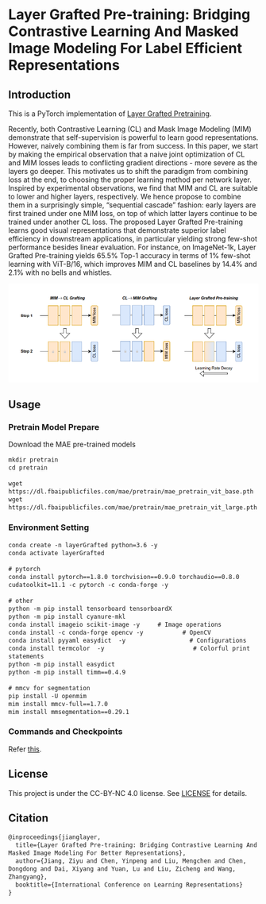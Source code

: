 # Layer Grafted Pre-training: Bridging Contrastive Learning And Masked Image Modeling For Label Efficient Representations

## Introduction
This is a PyTorch implementation of [Layer Grafted Pretraining](https://openreview.net/forum?id=jwdqNwyREyh&referrer=%5BAuthor%20Console%5D(%2Fgroup%3Fid%3DICLR.cc%2F2023%2FConference%2FAuthors%23your-submissions)).

Recently, both Contrastive Learning (CL) and Mask Image Modeling (MIM)
demonstrate that self-supervision is powerful to learn good representations. However, naively combining them is far from success. In this paper, we start by making
the empirical observation that a naive joint optimization of CL and MIM losses
leads to conflicting gradient directions - more severe as the layers go deeper. This
motivates us to shift the paradigm from combining loss at the end, to choosing the
proper learning method per network layer. Inspired by experimental observations,
we find that MIM and CL are suitable to lower and higher layers, respectively. We
hence propose to combine them in a surprisingly simple, “sequential cascade”
fashion: early layers are first trained under one MIM loss, on top of which latter
layers continue to be trained under another CL loss. The proposed Layer Grafted
Pre-training learns good visual representations that demonstrate superior label efficiency in downstream applications, in particular yielding strong few-shot performance besides linear evaluation. For instance, on ImageNet-1k, Layer Grafted
Pre-training yields 65.5% Top-1 accuracy in terms of 1% few-shot learning with
ViT-B/16, which improves MIM and CL baselines by 14.4% and 2.1% with no
bells and whistles.

![img.png](img.png)

## Usage

### Pretrain Model Prepare
Download the MAE pre-trained models
```shell
mkdir pretrain
cd pretrain

wget https://dl.fbaipublicfiles.com/mae/pretrain/mae_pretrain_vit_base.pth 
wget https://dl.fbaipublicfiles.com/mae/pretrain/mae_pretrain_vit_large.pth
```

### Environment Setting
```shell
conda create -n layerGrafted python=3.6 -y
conda activate layerGrafted

# pytorch
conda install pytorch==1.8.0 torchvision==0.9.0 torchaudio==0.8.0 cudatoolkit=11.1 -c pytorch -c conda-forge -y

# other
python -m pip install tensorboard tensorboardX
python -m pip install cyanure-mkl
conda install imageio scikit-image -y     # Image operations
conda install -c conda-forge opencv -y           # OpenCV
conda install pyyaml easydict  -y                  # Configurations
conda install termcolor  -y                         # Colorful print statements
python -m pip install easydict
python -m pip install timm==0.4.9

# mmcv for segmentation
pip install -U openmim
mim install mmcv-full==1.7.0
mim install mmsegmentation==0.29.1
```

### Commands and Checkpoints

Refer [this](COMMANDS_AND_CHECKPOINTS.md).

## License

This project is under the CC-BY-NC 4.0 license. See [LICENSE](LICENSE) for details.

## Citation
```
@inproceedings{jianglayer,
  title={Layer Grafted Pre-training: Bridging Contrastive Learning And Masked Image Modeling For Better Representations},
  author={Jiang, Ziyu and Chen, Yinpeng and Liu, Mengchen and Chen, Dongdong and Dai, Xiyang and Yuan, Lu and Liu, Zicheng and Wang, Zhangyang},
  booktitle={International Conference on Learning Representations}
}
```
